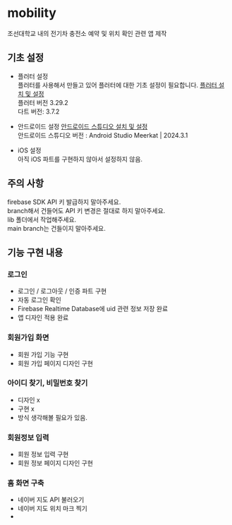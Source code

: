 # mobility

조선대학교 내의 전기차 충전소 예약 및 위치 확인 관련 앱 제작

## 기초 설정

- 플러터 설정 <br>
플러터를 사용해서 만들고 있어 플러터에 대한 기초 설정이 필요합니다. 
[플러터 설치 및 설정](https://docs.flutter.dev/get-started/install?_gl=1*1e6o7pb*_up*MQ..*_ga*MjA1OTY4MTEyOS4xNzQ0NjAzNzA0*_ga_04YGWK0175*MTc0NDYwMzcwMy4xLjAuMTc0NDYwMzcwMy4wLjAuMA..) <br>
플러터 버전  3.29.2 <br>
다트 버전: 3.7.2 <br>


- 안드로이드 설정
    [안드로이드 스튜디오 설치 및 설정](https://developer.android.com/studio?hl=ko) <br>
    안드로이드 스튜디오 버전 : Android Studio Meerkat | 2024.3.1 <br>

- iOS 설정 <br>
    아직 iOS 파트를 구현하지 않아서 설정하지 않음.

## 주의 사항
firebase SDK API 키 발급하지 말아주세요. <br>
branch해서 건들어도 API 키 변경은 절대로 하지 말아주세요.<BR>
lib 폴더에서 작업해주세요. <br>
main branch는 건들이지 말아주세요. <br>



## 기능 구현 내용
### 로그인
- 로그인 / 로그아웃 / 인증 파트 구현 
- 자동 로그인 확인
- Firebase Realtime Database에 uid 관련 정보 저장 완료
- 앱 디자인 적용 완료

### 회원가입 화면
- 회원 가입 기능 구현
- 회원 가입 페이지 디자인 구현 

### 아이디 찾기, 비밀번호 찾기 
- 디자인 x
- 구현 x
- 방식 생각해볼 필요가 있음.

### 회원정보 입력
- 회원 정보 입력 구현 
- 회원 정보 페이지 디자인 구현 

### 홈 화면 구축
- 네이버 지도 API 불러오기
- 네이버 지도 위치 마크 찍기
- 